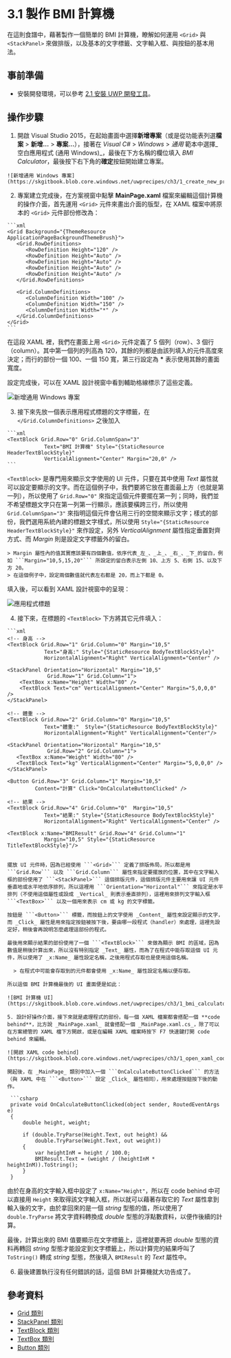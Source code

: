 # 3.1 製作 BMI 計算機

在這則食譜中，藉著製作一個簡單的 BMI 計算機，瞭解如何運用 ```<Grid>``` 與 ```<StackPanel>``` 來做排版，以及基本的文字標籤、文字輸入框、與按鈕的基本用法。

## 事前準備

  * 安裝開發環境，可以參考 [2.1 安裝 UWP 開發工具](../ch2/01_setup_uwp_development_tool.md)。

## 操作步驟

  1. 開啟 Visual Studio 2015，在起始畫面中選擇**新增專案**（或是從功能表列選**檔案** > **新增...** > **專案...**），接著在 _Visual C#_ > _Windows_ > _通用_ 範本中選擇_空白應用程式 (通用 Windows)_，最後在下方名稱的欄位填入 _BMI Calculator_，最後按下右下角的**確定**按鈕開始建立專案。

    ![新增通用 Windows 專案](https://skgitbook.blob.core.windows.net/uwprecipes/ch3/1_create_new_project.png)

  2. 專案建立完成後，在方案視窗中點擊 **MainPage.xaml** 檔案來編輯這個計算機的操作介面，首先運用 ```<Grid>``` 元件來畫出介面的版型，在 XAML 檔案中將原本的 ```<Grid>``` 元件部份修改為：

    ```xml
    <Grid Background="{ThemeResource ApplicationPageBackgroundThemeBrush}">
       <Grid.RowDefinitions>
          <RowDefinition Height="120" />
          <RowDefinition Height="Auto" />
          <RowDefinition Height="Auto" />
          <RowDefinition Height="Auto" />
          <RowDefinition Height="Auto" />
       </Grid.RowDefinitions>

       <Grid.ColumnDefinitions>
          <ColumnDefinition Width="100" />
          <ColumnDefinition Width="150" />
          <ColumnDefinition Width="*" />
       </Grid.ColumnDefinitions>
    </Grid>
    ```
  
  在這段 XAML 裡，我們在畫面上用 ```<Grid>``` 元件定義了 5 個列（row）、3 個行（column）。其中第一個列的列高為 120，其餘的列都是由該列填入的元件高度來決定；而行的部份一個 100、一個 150 寬，第三行設定為 __*__ 表示使用其餘的畫面寬度。

  設定完成後，可以在 XAML 設計視窗中看到輔助格線標示了這些定義。

  ![新增通用 Windows 專案](https://skgitbook.blob.core.windows.net/uwprecipes/ch3/1_bmi_xaml_designer.png)

  3. 接下來先放一個表示應用程式標題的文字標籤，在 ```</Grid.ColumnDefinitions>``` 之後加入

    ```xml
    <TextBlock Grid.Row="0" Grid.ColumnSpan="3" 
                Text="BMI 計算機" Style="{StaticResource HeaderTextBlockStyle}"
                VerticalAlignment="Center" Margin="20,0" />
    ```

  ```<TextBlock>``` 是專門用來顯示文字使用的 UI 元件，只要在其中使用 _Text_ 屬性就可以設定要顯示的文字。而在這個例子中，我們要將它放在畫面最上方（也就是第一列），所以使用了 ```Grid.Row="0"``` 來指定這個元件要擺在第一列；同時，我們並不希望標題文字只在第一列第一行顯示，應該要橫跨三行，所以使用 ```Grid.ColumnSpan="3"``` 來指明這個元件會佔用三行的空間來顯示文字；樣式的部份，我們選用系統內建的標題文字樣式，所以使用 ```Style="{StaticResource HeaderTextBlockStyle}"``` 來作設定，另外 _VerticalAlignment_ 屬性指定垂置對齊方式、而 _Margin_ 則是設定文字標籤外的留白。

    > Margin 屬性內的值其實應該要有四個數值，依序代表_左_、_上_、_右_、_下_的留白，例如 ```Margin="10,5,15,20"``` 所設定的留白表示左側 10、上方 5、右側 15、以及下方 20。
    > 在這個例子中，設定兩個數值就代表左右都是 20，而上下都是 0。

  填入後，可以看到 XAML 設計視窗中的呈現：

  ![應用程式標題](https://skgitbook.blob.core.windows.net/uwprecipes/ch3/1_bmi_title_text_block.png)

  4. 接下來，在標題的 ```<TextBlock>``` 下方將其它元件填入：

    ```xml
    <!-- 身高 -->
    <TextBlock Grid.Row="1" Grid.Column="0" Margin="10,5"
                Text="身高:" Style="{StaticResource BodyTextBlockStyle}" 
                HorizontalAlignment="Right" VerticalAlignment="Center" />

    <StackPanel Orientation="Horizontal" Margin="10,5" 
                 Grid.Row="1" Grid.Column="1">
        <TextBox x:Name="Height" Width="80" />
        <TextBlock Text="cm" VerticalAlignment="Center" Margin="5,0,0,0" />
    </StackPanel>

    <!-- 體重 -->
    <TextBlock Grid.Row="2" Grid.Column="0" Margin="10,5"
                Text="體重:"  Style="{StaticResource BodyTextBlockStyle}"
                HorizontalAlignment="Right" VerticalAlignment="Center"/>

    <StackPanel Orientation="Horizontal" Margin="10,5"
                 Grid.Row="2" Grid.Column="1">
       <TextBox x:Name="Weight" Width="80" />
       <TextBlock Text="kg" VerticalAlignment="Center" Margin="5,0,0,0" />
    </StackPanel>

    <Button Grid.Row="3" Grid.Column="1" Margin="10,5" 
             Content="計算" Click="OnCalculateButtonClicked" />

    <!-- 結果 -->
    <TextBlock Grid.Row="4" Grid.Column="0"  Margin="10,5"
                Text="結果:" Style="{StaticResource BodyTextBlockStyle}"
                HorizontalAlignment="Right" VerticalAlignment="Center" />

    <TextBlock x:Name="BMIResult" Grid.Row="4" Grid.Column="1"
                Margin="10,5" Style="{StaticResource TitleTextBlockStyle}"/> 
  ```

  擺放 UI 元件時，因為已經使用 ```<Grid>``` 定義了排版佈局，所以都是用 ```Grid.Row``` 以及 ```Grid.Column``` 屬性來指定要擺放的位置，其中在文字輸入框的部份使用了 ```<StackPanel>``` 這個排版元件，這個排版元件主要用來讓 UI 元件垂直地或水平地依序排列，所以這裡用 ```Orientation="Horizontal"``` 來指定是水平排列（不使用這個屬性或設成 _Vertical_ 則表示垂直排列），這裡用來排列文字輸入框 ```<TextBox>``` 以及一個用來表示 cm 或 kg 的文字標籤。

  按鈕是 ```<Button>``` 標籤，而按鈕上的文字使用 _Content_ 屬性來設定顯示的文字，而 _Click_ 屬性是用來指定按鈕被按下後，要由哪一段程式（handler）來處理，這裡先設定好，稍後會再說明怎麼處理這部份的程式。

  最後用來顯示結果的部份使用了一個 ```<TextBlock>``` 來做為顯示 BMI 的區域，因為數值是稍後計算出來，所以沒有特別指定 _Text_ 屬性，而為了在程式中能存取這個 UI 元件，所以使用了 _x:Name_ 屬性設定名稱，之後用程式存取也是使用這個名稱。

    > 在程式中可能會存取到的元件都會使用 _x:Name_ 屬性設定名稱以便存取。

  所以這個 BMI 計算機最後的 UI 畫面便是如此：

  ![BMI 計算機 UI](https://skgitbook.blob.core.windows.net/uwprecipes/ch3/1_bmi_calculator_layout.png)

  5. 設計好操作介面，接下來就是處理程式的部份，每一個 XAML 檔案都會搭配一個 **code behind**，比方說 _MainPage.xaml_ 就會搭配一個 _MainPage.xaml.cs_，除了可以在方案總管的 XAML 檔下方開啟，或是在編輯 XAML 檔案時按下 F7 快速鍵打開 code behind 來編輯。

  ![開啟 XAML code behind](https://skgitbook.blob.core.windows.net/uwprecipes/ch3/1_open_xaml_code_behind.png)

  開起後，在 _MainPage_ 類別中加入一個 ```OnCalculateButtonClicked``` 的方法（與 XAML 中在 ```<Button>``` 設定 _Click_ 屬性相同），用來處理按鈕按下後的動作。

   ```csharp
   private void OnCalculateButtonClicked(object sender, RoutedEventArgs e)
   {
       double height, weight;
       
       if (double.TryParse(Height.Text, out height) && 
           double.TryParse(Weight.Text, out weight))
       {
           var heightInM = height / 100.0;
           BMIResult.Text = (weight / (heightInM * heightInM)).ToString();
       }
   }
   ```

  由於在身高的文字輸入框中設定了 ```x:Name="Height"```，所以在 code behind 中可以直接用 ```Height``` 來取得該文字輸入框，所以就可以藉著存取它的 _Text_ 屬性拿到輸入後的文字，由於拿回來的是一個 _string_ 型態的值，所以使用了 ```double.TryParse``` 將文字資料轉換成 _double_ 型態的浮點數資料，以便作後續的計算。

  最後，計算出來的 BMI 值要顯示在文字標籤上，這裡就要再把 _double_ 型態的資料再轉回 _string_ 型態才能設定到文字標籤上，所以計算完的結果呼叫了 ```ToString()``` 轉成 _string_ 型態，然後填入 ```BMIResult``` 的 _Text_ 屬性中。

  6. 最後建置執行沒有任何錯誤的話，這個 BMI 計算機就大功告成了。

## 參考資料

  * [Grid 類別](https://msdn.microsoft.com/zh-tw/library/windows/apps/windows.ui.xaml.controls.grid.aspx)
  * [StackPanel 類別](https://msdn.microsoft.com/zh-tw/library/windows/apps/windows.ui.xaml.controls.stackpanel.aspx)
  * [TextBlock 類別](https://msdn.microsoft.com/zh-tw/library/windows/apps/windows.ui.xaml.controls.textblock.aspx)
  * [TextBox 類別](https://msdn.microsoft.com/zh-tw/library/windows/apps/windows.ui.xaml.controls.textbox.aspx)
  * [Button 類別](https://msdn.microsoft.com/zh-tw/library/windows/apps/windows.ui.xaml.controls.button.aspx)